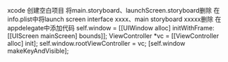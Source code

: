 xcode 创建空白项目
将main.storyboard、launchScreen.storyboard删除
在info.plist中将launch screen interface xxxx、main storyboard xxxxx删除
在appdelegate中添加代码
	self.window = [[UIWindow alloc] initWithFrame:[[UIScreen mainScreen] bounds]];
    ViewController *vc = [[ViewController alloc] init];
    self.window.rootViewController = vc;
    [self.window makeKeyAndVisible];